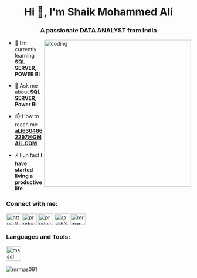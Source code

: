 <h1 align="center">Hi 👋, I'm Shaik Mohammed Ali</h1>
<h3 align="center">A passionate DATA ANALYST from India</h3>

<img align="right" alt="coding" width="400" src="https://cdn.dribbble.com/users/1292677/screenshots/6139167/avento.gif">

- 🌱 I’m currently learning **SQL SERVER, POWER BI**

- 💬 Ask me about **SQL SERVER, Power Bi**

- 📫 How to reach me **aLI6304662297@GMAIL.COM**

- ⚡ Fun fact **I have started living a productive life**

<h3 align="left">Connect with me:</h3>
<p align="left">
<a href="https://linkedin.com/in/https://www.linkedin.com/in/mohammed-ali-148724221/" target="blank"><img align="center" src="https://raw.githubusercontent.com/rahuldkjain/github-profile-readme-generator/master/src/images/icons/Social/linked-in-alt.svg" alt="https://www.linkedin.com/in/mohammed-ali-148724221/" height="30" width="40" /></a>
<a href="https://instagram.com/productive_beard_boy" target="blank"><img align="center" src="https://raw.githubusercontent.com/rahuldkjain/github-profile-readme-generator/master/src/images/icons/Social/instagram.svg" alt="productive_beard_boy" height="30" width="40" /></a>
<a href="https://www.youtube.com/c/productive_beard_boy" target="blank"><img align="center" src="https://raw.githubusercontent.com/rahuldkjain/github-profile-readme-generator/master/src/images/icons/Social/youtube.svg" alt="productive_beard_boy" height="30" width="40" /></a>
<a href="https://www.hackerrank.com/@ali6304662297" target="blank"><img align="center" src="https://raw.githubusercontent.com/rahuldkjain/github-profile-readme-generator/master/src/images/icons/Social/hackerrank.svg" alt="@ali6304662297" height="30" width="40" /></a>
<a href="https://www.leetcode.com/mrmas09" target="blank"><img align="center" src="https://raw.githubusercontent.com/rahuldkjain/github-profile-readme-generator/master/src/images/icons/Social/leet-code.svg" alt="mrmas09" height="30" width="40" /></a>
</p>

<h3 align="left">Languages and Tools:</h3>
<p align="left"> <a href="https://www.microsoft.com/en-us/sql-server" target="_blank" rel="noreferrer"> <img src="https://www.crossjoin.pt/wp-content/uploads/2020/03/SQLSERVER-website-2048x1365.jpg" alt="mssql" width="40" height="40"/> </a> </p>

<p><img align="center" src="https://github-readme-stats.vercel.app/api/top-langs?username=mrmas091&show_icons=true&locale=en&layout=compact" alt="mrmas091" /></p>
